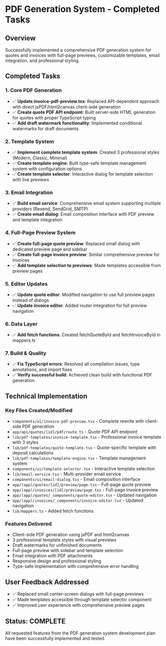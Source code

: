 # PDF Generation System - Completed Tasks

## Overview
Successfully implemented a comprehensive PDF generation system for quotes and invoices with full-page previews, customizable templates, email integration, and professional styling.

## Completed Tasks

### 1. Core PDF Generation
- ✅ **Update invoice-pdf-preview.tsx**: Replaced API-dependent approach with direct jsPDF/html2canvas client-side generation
- ✅ **Create quote PDF API endpoint**: Built server-side HTML generation for quotes with proper TypeScript typing
- ✅ **Add draft watermark functionality**: Implemented conditional watermarks for draft documents

### 2. Template System
- ✅ **Implement complete template system**: Created 3 professional styles (Modern, Classic, Minimal)
- ✅ **Create template engine**: Built type-safe template management system with configuration options
- ✅ **Create template selector**: Interactive dialog for template selection with live previews

### 3. Email Integration
- ✅ **Build email service**: Comprehensive email system supporting multiple providers (Resend, SendGrid, SMTP)
- ✅ **Create email dialog**: Email composition interface with PDF preview and template integration

### 4. Full-Page Preview System
- ✅ **Create full-page quote preview**: Replaced small dialog with dedicated preview page and sidebar
- ✅ **Create full-page invoice preview**: Similar comprehensive preview for invoices
- ✅ **Add template selection to previews**: Made templates accessible from preview pages

### 5. Editor Updates
- ✅ **Update quote editor**: Modified navigation to use full preview pages instead of dialogs
- ✅ **Update invoice editor**: Added router integration for full preview navigation

### 6. Data Layer
- ✅ **Add fetch functions**: Created fetchQuoteById and fetchInvoiceById in mappers.ts

### 7. Build & Quality
- ✅ **Fix TypeScript errors**: Resolved all compilation issues, type annotations, and import fixes
- ✅ **Verify successful build**: Achieved clean build with functional PDF generation

## Technical Implementation

### Key Files Created/Modified
- `components/ui/invoice-pdf-preview.tsx` - Complete rewrite with client-side PDF generation
- `app/api/quotes/[id]/pdf/route.ts` - Quote PDF API endpoint
- `lib/pdf-templates/invoice-template.tsx` - Professional invoice template with 3 styles
- `lib/pdf-templates/quote-template.tsx` - Quote-specific template with deposit calculations
- `lib/pdf-templates/template-engine.tsx` - Template management system
- `components/ui/template-selector.tsx` - Interactive template selection
- `lib/email-service.tsx` - Multi-provider email service
- `components/ui/email-dialog.tsx` - Email composition interface
- `app/(app)/quotes/[id]/preview/page.tsx` - Full-page quote preview
- `app/(app)/invoices/[id]/preview/page.tsx` - Full-page invoice preview
- `app/(app)/quotes/_components/quote-editor.tsx` - Updated navigation
- `app/(app)/invoices/_components/invoice-editor.tsx` - Updated navigation
- `lib/mappers.ts` - Added fetch functions

### Features Delivered
- Client-side PDF generation using jsPDF and html2canvas
- 3 professional template styles with visual previews
- Draft watermarks for unfinished documents
- Full-page preview with sidebar and template selection
- Email integration with PDF attachments
- Responsive design and professional styling
- Type-safe implementation with comprehensive error handling

## User Feedback Addressed
- ✅ Replaced small center-screen dialogs with full-page previews
- ✅ Made templates accessible through template selector component
- ✅ Improved user experience with comprehensive preview pages

## Status: COMPLETE
All requested features from the PDF generation system development plan have been successfully implemented and tested.